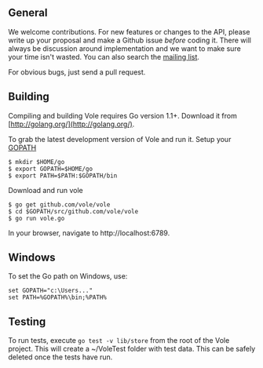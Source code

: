 General
-------

We welcome contributions. For new features or changes to the API, please write up your proposal and make a Github issue *before* coding it. There will always be discussion around implementation and we want to make sure your time isn't wasted. You can also search the [mailing list](https://groups.google.com/forum/#!forum/vole-dev).

For obvious bugs, just send a pull request.

Building
--------

Compiling and building Vole requires Go version 1.1+. Download it from [http://golang.org/](http://golang.org/).

To grab the latest development version of Vole and run it.  Setup your [GOPATH](http://golang.org/doc/code.html#GOPATH)

    $ mkdir $HOME/go
    $ export GOPATH=$HOME/go
    $ export PATH=$PATH:$GOPATH/bin

Download and run vole

    $ go get github.com/vole/vole
    $ cd $GOPATH/src/github.com/vole/vole
    $ go run vole.go

In your browser, navigate to http://localhost:6789.

Windows
-------

To set the Go path on Windows, use:

    set GOPATH="c:\Users..."
    set PATH=%GOPATH%\bin;%PATH%

Testing
-------

To run tests, execute `go test -v lib/store` from the root of the Vole project. This will create a ~/VoleTest folder with test data. This can be safely deleted once the tests have run.
